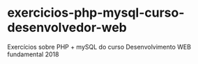 # exercicios-php-mysql-curso-desenvolvedor-web
Exercícios sobre PHP + mySQL do curso Desenvolvimento WEB fundamental 2018 
